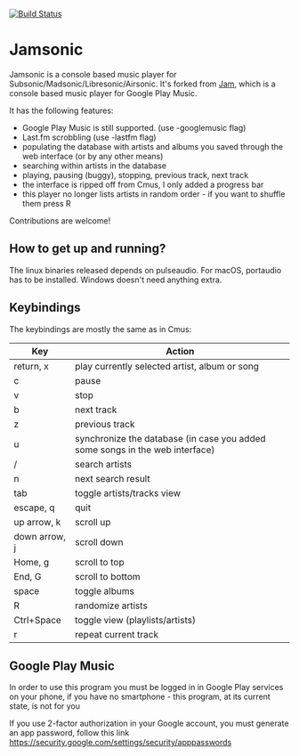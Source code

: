 [![Build Status](https://travis-ci.org/TcM1911/jamsonic.svg?branch=master)](https://travis-ci.org/TcM1911/jamsonic)
# Jamsonic

Jamsonic is a console based music player for Subsonic/Madsonic/Libresonic/Airsonic.
It's forked from [Jam](https://github.com/budkin/jam), which is a console based
music player for Google Play Music.

It has the following features:

- Google Play Music is still supported. (use -googlemusic flag)
- Last.fm scrobbling (use -lastfm flag)
- populating the database with artists and albums you saved through the
  web interface (or by any other means)
- searching within artists in the database
- playing, pausing (buggy), stopping, previous track, next track
- the interface is ripped off from Cmus, I only added a progress bar
- this player no longer lists artists in random order - if you want to shuffle
  them press R

Contributions are welcome!

## How to get up and running?

The linux binaries released depends on pulseaudio. For macOS, portaudio has to be installed. Windows doesn't need anything extra.

## Keybindings

The keybindings are mostly the same as in Cmus:

| Key           | Action                                                                       |
|---------------|------------------------------------------------------------------------------|
| return, x     | play currently selected artist, album or song                                |
| c             | pause                                                                        |
| v             | stop                                                                         |
| b             | next track                                                                   |
| z             | previous track                                                               |
| u             | synchronize the database (in case you added some songs in the web interface) |
| /             | search artists                                                               |
| n             | next search result                                                           |
| tab           | toggle artists/tracks view                                                   |
| escape, q     | quit                                                                         |
| up arrow, k   | scroll up                                                                    |
| down arrow, j | scroll down                                                                  |
| Home, g       | scroll to top                                                                |
| End, G        | scroll to bottom                                                             |
| space         | toggle albums                                                                |
| R             | randomize artists                                                            |
| Ctrl+Space    | toggle view (playlists/artists)                                              |
| r             | repeat current track                                                         |

## Google Play Music

In order to use this program you must be logged in in Google Play services on
your phone, if you have no smartphone - this program, at its current state,
is not for you

If you use 2-factor authorization in your Google account, you must
generate an app password, follow this link 
https://security.google.com/settings/security/apppasswords
